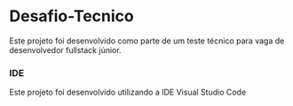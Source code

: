 # Desafio-Tecnico
Este projeto foi desenvolvido como parte de um teste técnico para vaga de desenvolvedor fullstack júnior.

### IDE
Este projeto foi desenvolvido utilizando a IDE Visual Studio Code
